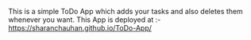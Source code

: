 This is a simple ToDo App which adds your tasks and also deletes them whenever you want.
This App is deployed at :- https://sharanchauhan.github.io/ToDo-App/
